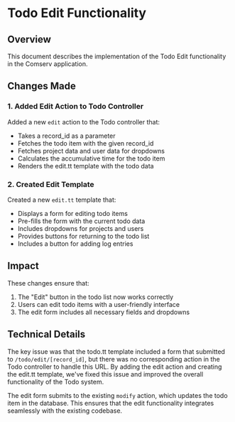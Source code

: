 # Todo Edit Functionality

## Overview

This document describes the implementation of the Todo Edit functionality in the Comserv application.

## Changes Made

### 1. Added Edit Action to Todo Controller

Added a new `edit` action to the Todo controller that:

- Takes a record_id as a parameter
- Fetches the todo item with the given record_id
- Fetches project data and user data for dropdowns
- Calculates the accumulative time for the todo item
- Renders the edit.tt template with the todo data

### 2. Created Edit Template

Created a new `edit.tt` template that:

- Displays a form for editing todo items
- Pre-fills the form with the current todo data
- Includes dropdowns for projects and users
- Provides buttons for returning to the todo list
- Includes a button for adding log entries

## Impact

These changes ensure that:

1. The "Edit" button in the todo list now works correctly
2. Users can edit todo items with a user-friendly interface
3. The edit form includes all necessary fields and dropdowns

## Technical Details

The key issue was that the todo.tt template included a form that submitted to `/todo/edit/[record_id]`, but there was no corresponding action in the Todo controller to handle this URL. By adding the edit action and creating the edit.tt template, we've fixed this issue and improved the overall functionality of the Todo system.

The edit form submits to the existing `modify` action, which updates the todo item in the database. This ensures that the edit functionality integrates seamlessly with the existing codebase.